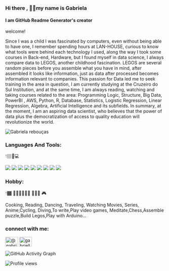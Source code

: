 ### Hi there , 👋🏾my name is Gabriela
#### I am GitHub Readme Generator's creator
welcome!


Since I was a child I was fascinated by computers, even without being able to have one, I remember spending hours at LAN-HOUSE, curious to know what tools were behind each technology I used, along the way I took some courses in Back-end, Hardware, but I found myself in data science, I always compare data to LEGOS, another childhood fascination. LEGOS are several random pieces before you assemble what you have in mind, after assembled it looks like information, just as data after processed becomes information relevant to companies. This passion for Data led me to seek training in the area in question, I am currently studying at the Cruzeiro do Sul Institution, and at the same time, I am always reading, watching and taking courses related to the area: Programming Logic, Structure, Big Data, PowerBI , AWS, Python, R, Database, Statistics, Logistic Regression, Linear Regression, Algebra, Artificial Intelligence and its subfields. In summary, at the moment, I am an aspiring data scientist, who believes that the power of data plus the democratization of access to quality education will revolutionize the world.
  


  ![Gabriela rebouças](https://user-images.githubusercontent.com/89526250/160305616-b3589d1f-e664-40d3-a71c-d51ff8154ac9.png)

  
  
  
  
<h3 align="left">Languages And Tools:</h3>   👇🏽🔧💻
  
  
  
  
  <img src="https://img.shields.io/badge/Python-FFD43B?style=for-the-badge&logo=python&logoColor=darkgreen" />  <img src="https://img.shields.io/badge/SQLite-07405E?style=for-the-badge&logo=sqlite&logoColor=white" />   <img src="https://img.shields.io/badge/RStudio-75AADB?style=for-the-badge&logo=RStudio&logoColor=white" />   <img src="https://img.shields.io/badge/Kotlin-0095D5?style=for-the-badge&logo=kotlin&logoColor=white" />   <img src="https://img.shields.io/badge/MariaDB-003545?style=for-the-badge&logo=mariadb&logoColor=white" />    <img src="https://img.shields.io/badge/SQLite-07405E?style=for-the-badge&logo=sqlite&logoColor=white" />   <img src="https://img.shields.io/badge/Pandas-2C2D72?style=for-the-badge&logo=pandas&logoColor=white" />    <img src="https://img.shields.io/badge/Numpy-777BB4?style=for-the-badge&logo=numpy&logoColor=white" />    <img src="https://img.shields.io/badge/TensorFlow-FF6F00?style=for-the-badge&logo=TensorFlow&logoColor=white" />   







 <h3 align="left">Hobby:</h3> 👇🏾 🏊🏾‍♀️🧘🏾‍♀️ 🚵🏾‍♀️ 🎮



Cooking, Reading, Dancing, Traveling, Watching Movies, Series, 
Anime,Cycling, Diving,To write,Play video games, Meditate,Chess,Assemble puzzle,Build Legos,Play with Arduino...















<h3 align="left">connect with me:</h3>
                 
                 
<a href="https://medium.com/@gabriellareboucas6" target="blank"><img align= "center" src="https://raw.githubusercontent.com/rahuldkjain/github-profile-readme-generator/master/src/images/icons/Social/medium.svg" alt="@gabriellareboucas6" height="30 " width="40" /></a>
<a href="https://www.hackerrank.com/gabriellarebouc1" target="blank"><img align ="center" src="https://raw.githubusercontent.com/rahuldkjain/github-profile-readme-generator/master/src/images/icons/Social/hackerrank.svg" alt="gabriellarebouc1" height="30 " width="40" /></a>
</p>
    
     
     

 ![GitHub Activity Graph](https://activity-graph.herokuapp.com/graph?username=Gabrielasants7)                     






![Profile views](https://gpvc.arturio.dev/Gabrielasants7)  
